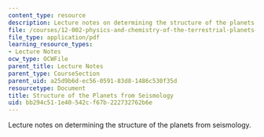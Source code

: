 ```yaml
---
content_type: resource
description: Lecture notes on determining the structure of the planets from seismology.
file: /courses/12-002-physics-and-chemistry-of-the-terrestrial-planets-fall-2008/bb294c511e40542cf67b222732762b6e_MIT12_002f08_Lec12.pdf
file_type: application/pdf
learning_resource_types:
- Lecture Notes
ocw_type: OCWFile
parent_title: Lecture Notes
parent_type: CourseSection
parent_uid: a25d9b6d-ec56-0591-83d8-1486c530f35d
resourcetype: Document
title: Structure of the Planets from Seismology
uid: bb294c51-1e40-542c-f67b-222732762b6e
---
```

Lecture notes on determining the structure of the planets from seismology.

